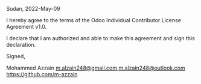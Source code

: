 Sudan, 2022-May-09

I hereby agree to the terms of the Odoo Individual Contributor License
Agreement v1.0.

I declare that I am authorized and able to make this agreement and sign this
declaration.

Signed,

Mohammed Azzain m.alzain248@gmail.com,m.alzain248@outlook.com https://github.com/m-azzain
